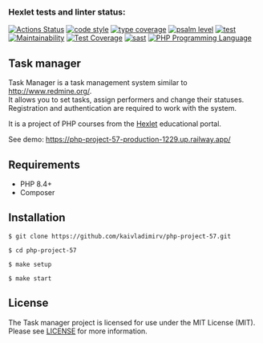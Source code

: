 ### Hexlet tests and linter status:
[![Actions Status](https://github.com/kaivladimirv/php-project-57/workflows/hexlet-check/badge.svg)](https://github.com/kaivladimirv/php-project-57/actions)
[![code style](https://github.com/kaivladimirv/php-project-57/actions/workflows/code-style-check.yml/badge.svg)](https://github.com/kaivladimirv/php-project-57/actions/workflows/code-style-check.yml)
[![type coverage](https://shepherd.dev/github/kaivladimirv/php-project-57/coverage.svg)](https://shepherd.dev/github/kaivladimirv/php-project-57)
[![psalm level](https://shepherd.dev/github/kaivladimirv/php-project-57/level.svg)](https://psalm.dev/)
[![test](https://github.com/kaivladimirv/php-project-57/actions/workflows/test-check.yml/badge.svg)](https://github.com/kaivladimirv/php-project-57/actions/workflows/test-check.yml)
[![Maintainability](https://api.codeclimate.com/v1/badges/51040e3c7d8434aade25/maintainability)](https://codeclimate.com/github/kaivladimirv/php-project-57/maintainability)
[![Test Coverage](https://api.codeclimate.com/v1/badges/51040e3c7d8434aade25/test_coverage)](https://codeclimate.com/github/kaivladimirv/php-project-57/test_coverage)
[![sast](https://github.com/kaivladimirv/php-project-57/actions/workflows/sast-semgrep.yml/badge.svg)](https://github.com/kaivladimirv/php-project-57/actions/workflows/sast-semgrep.yml)
<a href="https://php.net"><img src="https://img.shields.io/badge/php-8.4%2B-%238892BF" alt="PHP Programming Language"></a>

## Task manager
Task Manager is a task management system similar to http://www.redmine.org/.    
It allows you to set tasks, assign performers and change their statuses. 
Registration and authentication are required to work with the system.

It is a project of PHP courses from the [Hexlet](https://hexlet.io/) educational portal.

See demo: https://php-project-57-production-1229.up.railway.app/

## Requirements
* PHP 8.4+
* Composer

## Installation
```
$ git clone https://github.com/kaivladimirv/php-project-57.git

$ cd php-project-57

$ make setup

$ make start
```

## License
The Task manager project is licensed for use under the MIT License (MIT).
Please see [LICENSE](/LICENSE) for more information.
